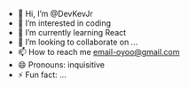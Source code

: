 - 👋 Hi, I’m @DevKevJr
- 👀 I’m interested in coding
- 🌱 I’m currently learning React
- 💞️ I’m looking to collaborate on ...
- 📫 How to reach me email-oyoo@gmail.com
- 😄 Pronouns: inquisitive
- ⚡ Fun fact: ...

<!---
DevKevJr/DevKevJr is a ✨ special ✨ repository because its `README.md` (this file) appears on your GitHub profile.
You can click the Preview link to take a look at your changes.
--->
